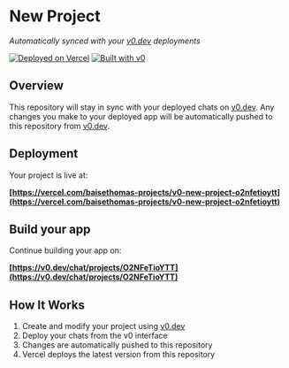 # New Project

*Automatically synced with your [v0.dev](https://v0.dev) deployments*

[![Deployed on Vercel](https://img.shields.io/badge/Deployed%20on-Vercel-black?style=for-the-badge&logo=vercel)](https://vercel.com/baisethomas-projects/v0-new-project-o2nfetioytt)
[![Built with v0](https://img.shields.io/badge/Built%20with-v0.dev-black?style=for-the-badge)](https://v0.dev/chat/projects/O2NFeTioYTT)

## Overview

This repository will stay in sync with your deployed chats on [v0.dev](https://v0.dev).
Any changes you make to your deployed app will be automatically pushed to this repository from [v0.dev](https://v0.dev).

## Deployment

Your project is live at:

**[https://vercel.com/baisethomas-projects/v0-new-project-o2nfetioytt](https://vercel.com/baisethomas-projects/v0-new-project-o2nfetioytt)**

## Build your app

Continue building your app on:

**[https://v0.dev/chat/projects/O2NFeTioYTT](https://v0.dev/chat/projects/O2NFeTioYTT)**

## How It Works

1. Create and modify your project using [v0.dev](https://v0.dev)
2. Deploy your chats from the v0 interface
3. Changes are automatically pushed to this repository
4. Vercel deploys the latest version from this repository